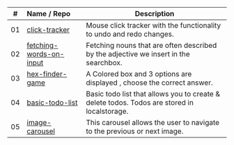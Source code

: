 |  #  | Name / Repo                                            | Description                                                                                 |
| :-: | :----------------------------------------------------- | ------------------------------------------------------------------------------------------- |
| 01  | [click-tracker](/01_click-tracker)                     | Mouse click tracker with the functionality to undo and redo changes.                        |
| 02  | [fetching-words-on-input](/02_fetching-words-on-input) | Fetching nouns that are often described by the adjective we insert in the searchbox.        |
| 03  | [hex-finder-game](/03_hex-finder-game)                 | A Colored box and 3 options are displayed , choose the correct answer.                      |
| 04  | [basic-todo-list](/04_basic-todo-list)                 | Basic todo list that allows you to create & delete todos. Todos are stored in localstorage. |
| 05  | [image-carousel](/05_image-carousel)                   | This carousel allows the user to navigate to the previous or next image.                    |
